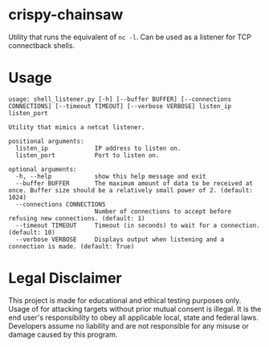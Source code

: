 # crispy-chainsaw
Utility that runs the equivalent of `nc -l`. Can be used as a listener for TCP connectback shells.

# Usage
```
usage: shell_listener.py [-h] [--buffer BUFFER] [--connections CONNECTIONS] [--timeout TIMEOUT] [--verbose VERBOSE] listen_ip listen_port

Utility that mimics a netcat listener.

positional arguments:
  listen_ip             IP address to listen on.
  listen_port           Port to listen on.

optional arguments:
  -h, --help            show this help message and exit
  --buffer BUFFER       The maximum amount of data to be received at once. Buffer size should be a relatively small power of 2. (default: 1024)
  --connections CONNECTIONS
                        Number of connections to accept before refusing new connections. (default: 1)
  --timeout TIMEOUT     Timeout (in seconds) to wait for a connection. (default: 10)
  --verbose VERBOSE     Displays output when listening and a connection is made. (default: True)
```

# Legal Disclaimer
This project is made for educational and ethical testing purposes only. Usage of for attacking targets without prior mutual consent is illegal. It is the end user's responsibility to obey all applicable local, state and federal laws. Developers assume no liability and are not responsible for any misuse or damage caused by this program.
